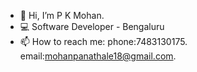 - 👋 Hi, I’m P K Mohan.
- 💻 Software Developer - Bengaluru
- 📫 How to reach me:
    phone:7483130175.
    email:mohanpanathale18@gmail.com.

